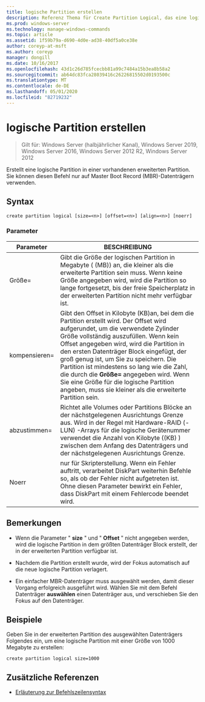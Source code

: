```yaml
---
title: logische Partition erstellen
description: Referenz Thema für Create Partition Logical, das eine logische Partition in einer vorhandenen erweiterten Partition erstellt.
ms.prod: windows-server
ms.technology: manage-windows-commands
ms.topic: article
ms.assetid: 1f59b79a-d690-4d0e-ad38-40df5a0ce38e
author: coreyp-at-msft
ms.author: coreyp
manager: dongill
ms.date: 10/16/2017
ms.openlocfilehash: 43d1c26d785fcecbb81a99c7484a15b3ea8b58a2
ms.sourcegitcommit: ab64dc83fca28039416c26226815502d0193500c
ms.translationtype: MT
ms.contentlocale: de-DE
ms.lasthandoff: 05/01/2020
ms.locfileid: "82719232"
---
```

# <a name="create-partition-logical"></a>logische Partition erstellen

> Gilt für: Windows Server (halbjährlicher Kanal), Windows Server 2019, Windows Server 2016, Windows Server 2012 R2, Windows Server 2012

Erstellt eine logische Partition in einer vorhandenen erweiterten Partition. Sie können diesen Befehl nur auf Master Boot Record (MBR)-Datenträgern verwenden.

## <a name="syntax"></a>Syntax  
  
```  
create partition logical [size=<n>] [offset=<n>] [align=<n>] [noerr]  
```  
  
### <a name="parameters"></a>Parameter  
  
|  Parameter  |                                                                                                                                                                                                                       BESCHREIBUNG                                                                                                                                                                                                                        |
|-------------|----------------------------------------------------------------------------------------------------------------------------------------------------------------------------------------------------------------------------------------------------------------------------------------------------------------------------------------------------------------------------------------------------------------------------------------------------------|
|  Größe\=<n>  |                                                                                                              Gibt die Größe der logischen Partition in Megabyte ( \(MB\)) an, die kleiner als die erweiterte Partition sein muss. Wenn keine Größe angegeben wird, wird die Partition so lange fortgesetzt, bis der freie Speicherplatz in der erweiterten Partition nicht mehr verfügbar ist.                                                                                                               |
| kompensieren\=<n> | Gibt den Offset in Kilobyte \(KB\)an, bei dem die Partition erstellt wird. Der Offset wird aufgerundet, um die verwendete Zylinder Größe vollständig auszufüllen. Wenn kein Offset angegeben wird, wird die Partition in den ersten Datenträger Block eingefügt, der groß genug ist, um Sie zu speichern. Die Partition ist mindestens so lang wie die Zahl, die durch die **Größe\=** angegeben wird. Wenn Sie eine Größe für die logische Partition angeben, muss sie kleiner als die erweiterte Partition sein. |
| abzustimmen\=<n>  |                                                                                     Richtet alle Volumes oder Partitions Blöcke an der nächstgelegenen Ausrichtungs Grenze aus. Wird in der Regel mit Hardware-RAID \(-LUN\) -Arrays für die logische Gerätenummer verwendet  <n>die Anzahl von Kilobyte \((KB\) ) zwischen dem Anfang des Datenträgers und der nächstgelegenen Ausrichtungs Grenze.                                                                                      |
|    Noerr    |                                                                                                                           nur für Skripterstellung. Wenn ein Fehler auftritt, verarbeitet DiskPart weiterhin Befehle so, als ob der Fehler nicht aufgetreten ist. Ohne diesen Parameter bewirkt ein Fehler, dass DiskPart mit einem Fehlercode beendet wird.                                                                                                                           |
  
## <a name="remarks"></a>Bemerkungen  
  
-   Wenn die Parameter " **size** " und " **Offset** " nicht angegeben werden, wird die logische Partition in dem größten Datenträger Block erstellt, der in der erweiterten Partition verfügbar ist.  
  
-   Nachdem die Partition erstellt wurde, wird der Fokus automatisch auf die neue logische Partition verlagert.  
  
-   Ein einfacher MBR-Datenträger muss ausgewählt werden, damit dieser Vorgang erfolgreich ausgeführt wird. Wählen Sie mit dem Befehl Datenträger **auswählen** einen Datenträger aus, und verschieben Sie den Fokus auf den Datenträger.  
  
## <a name="examples"></a>Beispiele  
Geben Sie in der erweiterten Partition des ausgewählten Datenträgers Folgendes ein, um eine logische Partition mit einer Größe von 1000 Megabyte zu erstellen:  
  
```  
create partition logical size=1000  
```  
  
## <a name="additional-references"></a>Zusätzliche Referenzen  
- [Erläuterung zur Befehlszeilensyntax](command-line-syntax-key.md)  
  

  


